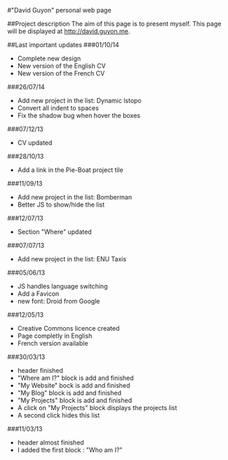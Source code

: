 #"David Guyon" personal web page

##Project description
The aim of this page is to present myself. This page will be displayed at http://david.guyon.me. 

##Last important updates
###01/10/14
- Complete new design
- New version of the English CV
- New version of the French CV

###26/07/14
- Add new project in the list: Dynamic lstopo
- Convert all indent to spaces
- Fix the shadow bug when hover the boxes

###07/12/13
- CV updated

###28/10/13
- Add a link in the Pie-Boat project tile

###11/09/13
- Add new project in the list: Bomberman
- Better JS to show/hide the list

###12/07/13
- Section "Where" updated

###07/07/13
- Add new project in the list: ENU Taxis

###05/06/13
- JS handles language switching
- Add a Favicon
- new font: Droid from Google

###12/05/13
- Creative Commons licence created
- Page completly in English
- French version available

###30/03/13
- header finished 
- "Where am I?" block is add and finished
- "My Website" bock is add and finished
- "My Blog" block is add and finished
- "My Projects" block is add and finished
- A click on "My Projects" block displays the projects list
- A second click hides this list

###11/03/13
- header almost finished
- I added the first block : "Who am I?"
